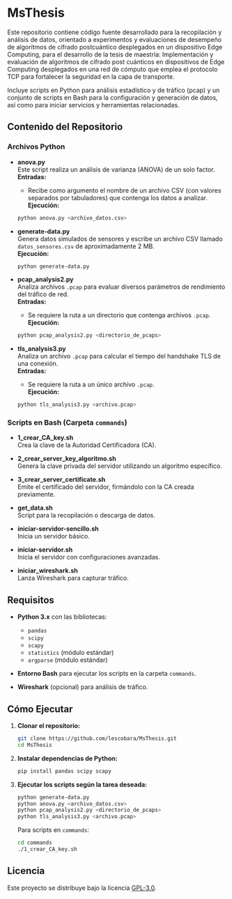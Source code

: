 # MsThesis

Este repositorio contiene código fuente desarrollado para la recopilación y análisis de datos, orientado a experimentos y evaluaciones de desempeño de algoritmos de cifrado postcuántico desplegados en un dispositivo Edge Computing, para el desarrollo de la tesis de maestría: Implementación y evaluación de algoritmos de cifrado post cuánticos en dispositivos de Edge Computing desplegados en una red de cómputo que emplea el protocolo TCP para fortalecer la seguridad en la capa de transporte. 

Incluye scripts en Python para análisis estadístico y de tráfico (pcap) y un conjunto de scripts en Bash para la configuración y generación de datos, así como para iniciar servicios y herramientas relacionadas.

## Contenido del Repositorio

### Archivos Python

- **anova.py**\
  Este script realiza un análisis de varianza (ANOVA) de un solo factor.\
  **Entradas:**

  - Recibe como argumento el nombre de un archivo CSV (con valores separados por tabuladores) que contenga los datos a analizar.\
    **Ejecución:**

  ```bash
  python anova.py <archivo_datos.csv>
  ```

- **generate-data.py**\
  Genera datos simulados de sensores y escribe un archivo CSV llamado `datos_sensores.csv` de aproximadamente 2 MB.\
  **Ejecución:**

  ```bash
  python generate-data.py
  ```

- **pcap\_analysis2.py**\
  Analiza archivos `.pcap` para evaluar diversos parámetros de rendimiento del tráfico de red.\
  **Entradas:**

  - Se requiere la ruta a un directorio que contenga archivos `.pcap`.\
    **Ejecución:**

  ```bash
  python pcap_analysis2.py <directorio_de_pcaps>
  ```

- **tls\_analysis3.py**\
  Analiza un archivo `.pcap` para calcular el tiempo del handshake TLS de una conexión.\
  **Entradas:**

  - Se requiere la ruta a un único archivo `.pcap`.\
    **Ejecución:**

  ```bash
  python tls_analysis3.py <archivo.pcap>
  ```

### Scripts en Bash (Carpeta `commands`)

- **1\_crear\_CA\_key.sh**\
  Crea la clave de la Autoridad Certificadora (CA).

- **2\_crear\_server\_key\_algoritmo.sh**\
  Genera la clave privada del servidor utilizando un algoritmo específico.

- **3\_crear\_server\_certificate.sh**\
  Emite el certificado del servidor, firmándolo con la CA creada previamente.

- **get\_data.sh**\
  Script para la recopilación o descarga de datos.

- **iniciar-servidor-sencillo.sh**\
  Inicia un servidor básico.

- **iniciar-servidor.sh**\
  Inicia el servidor con configuraciones avanzadas.

- **iniciar\_wireshark.sh**\
  Lanza Wireshark para capturar tráfico.

## Requisitos

- **Python 3.x** con las bibliotecas:

  - `pandas`
  - `scipy`
  - `scapy`
  - `statistics` (módulo estándar)
  - `argparse` (módulo estándar)

- **Entorno Bash** para ejecutar los scripts en la carpeta `commands`.

- **Wireshark** (opcional) para análisis de tráfico.

## Cómo Ejecutar

1. **Clonar el repositorio:**

   ```bash
   git clone https://github.com/lescobara/MsThesis.git
   cd MsThesis
   ```

2. **Instalar dependencias de Python:**

   ```bash
   pip install pandas scipy scapy
   ```

3. **Ejecutar los scripts según la tarea deseada:**

   ```bash
   python generate-data.py
   python anova.py <archivo_datos.csv>
   python pcap_analysis2.py <directorio_de_pcaps>
   python tls_analysis3.py <archivo.pcap>
   ```

   Para scripts en `commands`:

   ```bash
   cd commands
   ./1_crear_CA_key.sh
   ```

## Licencia

Este proyecto se distribuye bajo la licencia [GPL-3.0](LICENSE).


